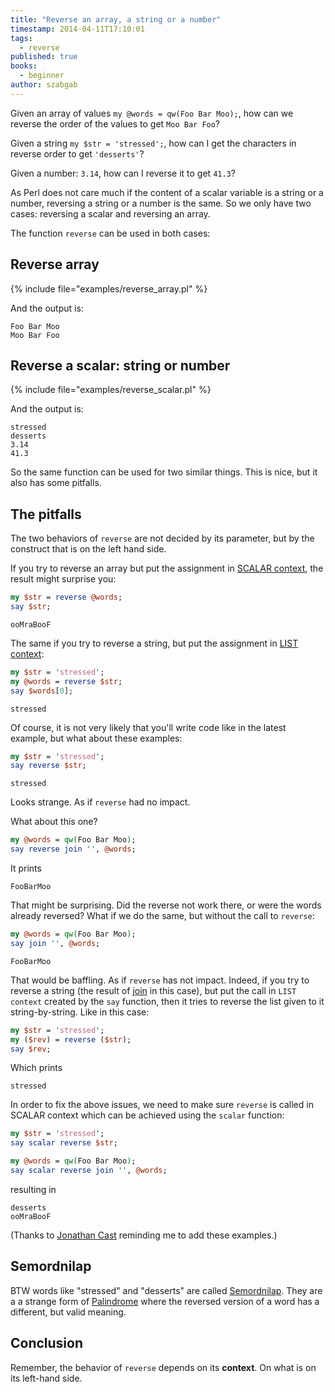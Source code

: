 ```yaml
---
title: "Reverse an array, a string or a number"
timestamp: 2014-04-11T17:10:01
tags:
  - reverse
published: true
books:
  - beginner
author: szabgab
---
```



Given an array of values `my @words = qw(Foo Bar Moo);`, how can we reverse the order of the values
to get `Moo Bar Foo`?

Given a string `my $str = 'stressed';`, how can I get the characters in reverse order to get `'desserts'`?

Given a number: `3.14`, how can I reverse it to get `41.3`?


As Perl does not care much if the content of a scalar variable is a string or a number, reversing a string or
a number is the same. So we only have two cases: reversing a scalar and reversing an array.

The function `reverse` can be used in both cases:

## Reverse array

{% include file="examples/reverse_array.pl" %}

And the output is:

```
Foo Bar Moo
Moo Bar Foo
```

## Reverse a scalar: string or number

{% include file="examples/reverse_scalar.pl" %}

And the output is:

```
stressed
desserts
3.14
41.3
```

So the same function can be used for two similar things. This is nice, but it also has some pitfalls.

## The pitfalls

The two behaviors of `reverse` are not decided by its parameter, but by the construct that is on the left hand side.

If you try to reverse an array but put the assignment in [SCALAR context](/scalar-and-list-context-in-perl),
the result might surprise you:

```perl
my $str = reverse @words;
say $str; 
```

```
ooMraBooF
```

The same if you try to reverse a string, but put the assignment in [LIST context](/scalar-and-list-context-in-perl):

```perl
my $str = 'stressed';
my @words = reverse $str;
say $words[0];
```

```
stressed
```

Of course, it is not very likely that you'll write code like in the latest example, but what about these examples:

```perl
my $str = 'stressed';
say reverse $str;
```

```
stressed
```

Looks strange. As if `reverse` had no impact.

What about this one?

```perl
my @words = qw(Foo Bar Moo);
say reverse join '', @words;
```

It prints

```
FooBarMoo
```

That might be surprising. Did the reverse not work there, or were the words already reversed?
What if we do the same, but without the call to `reverse`:

```perl
my @words = qw(Foo Bar Moo);
say join '', @words;
```

```
FooBarMoo
```

That would be baffling. As if `reverse` has not impact.
Indeed, if you try to reverse a string (the result of [join](/join) in this case), but put
the call in `LIST context` created by the `say` function, then it tries to reverse the
list given to it string-by-string. Like in this case:

```perl
my $str = 'stressed';
my ($rev) = reverse ($str);
say $rev;
```

Which prints

```
stressed
```

In order to fix the above issues, we need to make sure `reverse` is called in 
SCALAR context which can be achieved using the `scalar` function:

```perl
my $str = 'stressed';
say scalar reverse $str;

my @words = qw(Foo Bar Moo);
say scalar reverse join '', @words;
```

resulting in

```
desserts
ooMraBooF
```

(Thanks to [Jonathan Cast](http://www.linkedin.com/in/jonathancast) reminding me to add these examples.)

## Semordnilap

BTW words like "stressed" and "desserts" are called 
[Semordnilap](http://en.wikipedia.org/wiki/Palindrome#Semordnilap). They are a
a strange form of [Palindrome](http://en.wikipedia.org/wiki/Palindrome) where the
reversed version of a word has a different, but valid meaning.

## Conclusion

Remember, the behavior of `reverse` depends on its <b>context</b>.
On what is on its left-hand side.

